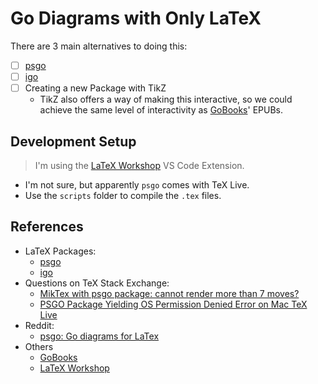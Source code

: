 # Go Diagrams with Only LaTeX

There are 3 main alternatives to doing this:

- [ ] [psgo](https://www.ctan.org/tex-archive/graphics/pstricks/contrib/psgo/)
- [ ] [igo](https://www.ctan.org/tex-archive/fonts/igo)
- [ ] Creating a new Package with TikZ
  - TikZ also offers a way of making this interactive, so we could achieve the same level of interactivity as [GoBooks](https://gobooks.com/)' EPUBs.

## Development Setup

> I'm using the [LaTeX Workshop](https://marketplace.visualstudio.com/items?itemName=James-Yu.latex-workshop) VS Code Extension.

- I'm not sure, but apparently `psgo` comes with TeX Live.
- Use the `scripts` folder to compile the `.tex` files.

## References

- LaTeX Packages:
  - [psgo](https://www.ctan.org/tex-archive/graphics/pstricks/contrib/psgo/)
  - [igo](https://www.ctan.org/tex-archive/fonts/igo)
- Questions on TeX Stack Exchange:
  - [MikTex with psgo package: cannot render more than 7 moves?](https://tex.stackexchange.com/q/549165/64441)
  - [PSGO Package Yielding OS Permission Denied Error on Mac TeX Live](https://tex.stackexchange.com/q/614386/64441)
- Reddit:
  - [psgo: Go diagrams for LaTex](https://www.reddit.com/r/baduk/comments/2kkaki/psgo_go_diagrams_for_latex/?utm_source=share&utm_medium=web2x&context=3)
- Others
  - [GoBooks](https://gobooks.com/)
  - [LaTeX Workshop](https://marketplace.visualstudio.com/items?itemName=James-Yu.latex-workshop)
